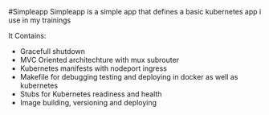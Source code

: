 #Simpleapp
Simpleapp is a simple app that defines a basic kubernetes app i use in my trainings

It Contains:
- Gracefull shutdown
- MVC Oriented architechture with mux subrouter
- Kubernetes manifests with nodeport ingress
- Makefile for debugging testing and deploying in docker as well as kubernetes
- Stubs for Kubernetes readiness and health
- Image building, versioning and deploying